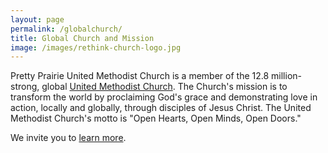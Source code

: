 ```yaml
---
layout: page
permalink: /globalchurch/
title: Global Church and Mission
image: /images/rethink-church-logo.jpg
---
```

Pretty Prairie United Methodist Church is a member of the 12.8 million-strong, global <a href="http://www.umc.org" target="_blank">United Methodist Church</a>. The Church's mission is to transform the world by proclaiming God's grace and demonstrating love in action, locally and globally, through disciples of Jesus Christ. The United Methodist Church's motto is "Open Hearts, Open Minds, Open Doors."

We invite you to <a href="http://www.umc.org/what-we-believe" target="_blank">learn more</a>.


